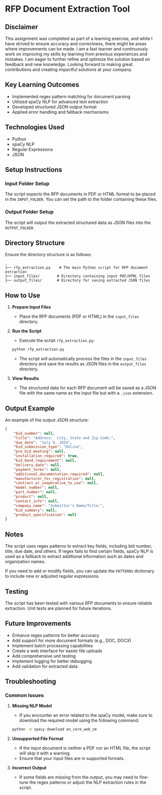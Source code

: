 # RFP Document Extraction Tool

## Disclaimer
This assignment was completed as part of a learning exercise, and while I have strived to ensure accuracy and correctness, there might be areas where improvements can be made. I am a fast learner and continuously work on improving my skills by learning from previous experiences and mistakes. I am eager to further refine and optimize the solution based on feedback and new knowledge. Looking forward to making great contributions and creating impactful solutions at your company.

## Key Learning Outcomes
- Implemented regex pattern matching for document parsing
- Utilized spaCy NLP for advanced text extraction
- Developed structured JSON output format
- Applied error handling and fallback mechanisms

## Technologies Used
- Python
- spaCy NLP
- Regular Expressions
- JSON

## Setup Instructions

### Input Folder Setup
The script expects the RFP documents in PDF or HTML format to be placed in the `INPUT_FOLDER`. You can set the path to the folder containing these files.

### Output Folder Setup
The script will output the extracted structured data as JSON files into the `OUTPUT_FOLDER`.

## Directory Structure
Ensure the directory structure is as follows:
```
.
├── rfp_extraction.py    # The main Python script for RFP document extraction
├── input_files/        # Directory containing input PDF/HTML files
├── output_files/       # Directory for saving extracted JSON files
```

## How to Use

1. **Prepare Input Files**
   - Place the RFP documents (PDF or HTML) in the `input_files` directory.

2. **Run the Script**
   - Execute the script `rfp_extraction.py`:
   ```bash
   python rfp_extraction.py
   ```
   - The script will automatically process the files in the `input_files` directory and save the results as JSON files in the `output_files` directory.

3. **View Results**
   - The structured data for each RFP document will be saved as a JSON file with the same name as the input file but with a `.json` extension.

## Output Example
An example of the output JSON structure:

```json
{
    "bid_number": null,
    "title": "Address:  City, State and Zip Code:",
    "due_date": "July 9, 2024",
    "bid_submission_type": "Online",
    "pre_bid_meeting": null,
    "installation_required": true,
    "bid_bond_requirement": null,
    "delivery_date": null,
    "payment_terms": null,
    "additional_documentation_required": null,
    "manufacturer_for_registration": null,
    "contract_or_cooperative_to_use": null,
    "model_number": null,
    "part_number": null,
    "product": null,
    "contact_info": null,
    "company_name": "Submitter's Name/Title:",
    "bid_summary": null,
    "product_specification": null
}
```

## Notes
The script uses regex patterns to extract key fields, including bid number, title, due date, and others. If regex fails to find certain fields, spaCy NLP is used as a fallback to extract additional information such as dates and organization names.

If you need to add or modify fields, you can update the `PATTERNS` dictionary to include new or adjusted regular expressions.

## Testing
The script has been tested with various RFP documents to ensure reliable extraction. Unit tests are planned for future iterations.

## Future Improvements
- Enhance regex patterns for better accuracy
- Add support for more document formats (e.g., DOC, DOCX)
- Implement batch processing capabilities
- Create a web interface for easier file uploads
- Add comprehensive unit testing
- Implement logging for better debugging
- Add validation for extracted data

## Troubleshooting

### Common Issues

1. **Missing NLP Model**
   - If you encounter an error related to the spaCy model, make sure to download the required model using the following command:
   ```bash
   python -m spacy download en_core_web_sm
   ```

2. **Unsupported File Format**
   - If the input document is neither a PDF nor an HTML file, the script will skip it with a warning.
   - Ensure that your input files are in supported formats.

3. **Incorrect Output**
   - If some fields are missing from the output, you may need to fine-tune the regex patterns or adjust the NLP extraction rules in the script.
